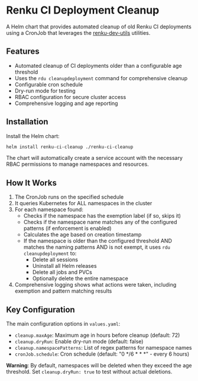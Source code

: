 # Renku CI Deployment Cleanup

A Helm chart that provides automated cleanup of old Renku CI deployments using a CronJob that leverages the [renku-dev-utils](https://github.com/SwissDataScienceCenter/renku-dev-utils) utilities.

## Features

- Automated cleanup of CI deployments older than a configurable age threshold
- Uses the `rdu cleanupdeployment` command for comprehensive cleanup
- Configurable cron schedule
- Dry-run mode for testing
- RBAC configuration for secure cluster access
- Comprehensive logging and age reporting

## Installation

Install the Helm chart:
```bash
helm install renku-ci-cleanup ./renku-ci-cleanup
```

The chart will automatically create a service account with the necessary RBAC permissions to manage namespaces and resources.

## How It Works

1. The CronJob runs on the specified schedule
2. It queries Kubernetes for ALL namespaces in the cluster
3. For each namespace found:
   - Checks if the namespace has the exemption label (if so, skips it)
   - Checks if the namespace name matches any of the configured patterns (if enforcement is enabled)
   - Calculates the age based on creation timestamp
   - If the namespace is older than the configured threshold AND matches the naming patterns AND is not exempt, it uses `rdu cleanupdeployment` to:
     - Delete all sessions
     - Uninstall all Helm releases
     - Delete all jobs and PVCs
     - Optionally delete the entire namespace
4. Comprehensive logging shows what actions were taken, including exemption and pattern matching results

## Key Configuration

The main configuration options in `values.yaml`:

- `cleanup.maxAge`: Maximum age in hours before cleanup (default: 72)
- `cleanup.dryRun`: Enable dry-run mode (default: false)
- `cleanup.namespacePatterns`: List of regex patterns for namespace names
- `cronJob.schedule`: Cron schedule (default: "0 */6 * * *" - every 6 hours)

**Warning**: By default, namespaces will be deleted when they exceed the age threshold. Set `cleanup.dryRun: true` to test without actual deletions.